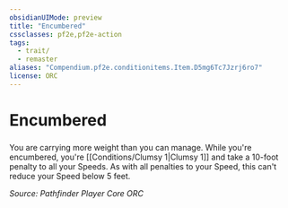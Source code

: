 ```yaml
---
obsidianUIMode: preview
title: "Encumbered"
cssclasses: pf2e,pf2e-action
tags:
  - trait/
  - remaster
aliases: "Compendium.pf2e.conditionitems.Item.D5mg6Tc7Jzrj6ro7"
license: ORC
---
```

# Encumbered

### 






You are carrying more weight than you can manage. While you're encumbered, you're [[Conditions/Clumsy 1|Clumsy 1]] and take a 10-foot penalty to all your Speeds. As with all penalties to your Speed, this can't reduce your Speed below 5 feet.

*Source: Pathfinder Player Core*
*ORC*